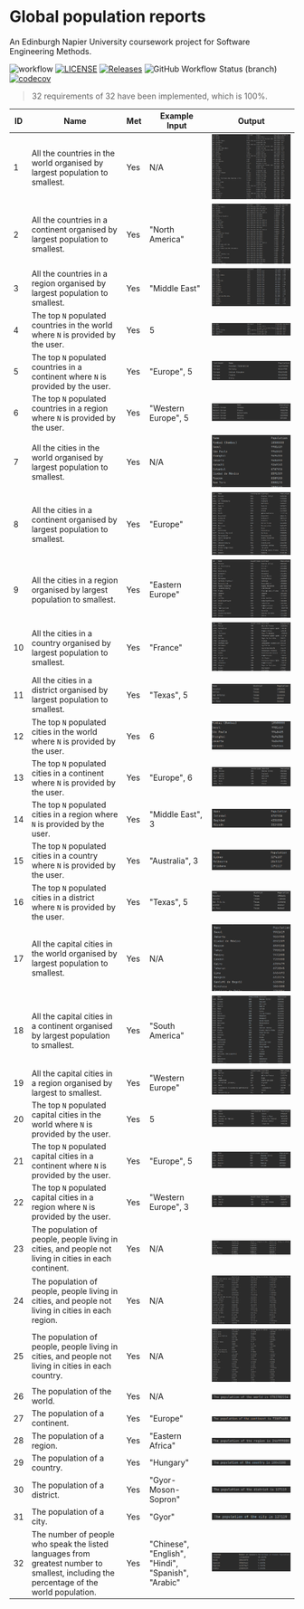 # Global population reports

An Edinburgh Napier University coursework project for Software Engineering Methods.

![workflow](https://github.com/Lawful24/sem-cw/actions/workflows/main.yml/badge.svg)
[![LICENSE](https://img.shields.io/github/license/Lawful24/sem-cw.svg?style=flat)](https://github.com/Lawful24/sem-cw/blob/master/LICENSE)
[![Releases](https://img.shields.io/github/release/Lawful24/sem-cw/all.svg?style=flat)](https://github.com/Lawful24/sem-cw/releases)
![GitHub Workflow Status (branch)](https://img.shields.io/github/workflow/status/Lawful24/sem-cw/SEM%20Coursework%20Workflow/develop)
[![codecov](https://codecov.io/gh/Lawful24/sem-cw/branch/master/graph/badge.svg?token=KULRQ1F186)](https://codecov.io/gh/Lawful24/sem-cw)

> 32 requirements of 32 have been implemented, which is 100%.

| ID  | Name                                                                                                                                    | Met | Example Input                                      | Output                                                                                                |
|-----|-----------------------------------------------------------------------------------------------------------------------------------------|-----|----------------------------------------------------|-------------------------------------------------------------------------------------------------------|
| 1   | All the countries in the world organised by largest population to smallest.                                                             | Yes | N/A                                                | ![Output of 1](assets/images/output/printTopNPopulatedCountries().png)                                |
| 2   | All the countries in a continent organised by largest population to smallest.                                                           | Yes | "North America"                                    | ![Output of 2](assets/images/output/printAllCountriesInContinent().png)                               |
| 3   | All the countries in a region organised by largest population to smallest.                                                              | Yes | "Middle East"                                      | ![Output of 3](assets/images/output/printAllCountriesInRegion().png)                                  |
| 4   | The top `N` populated countries in the world where `N` is provided by the user.                                                         | Yes | 5                                                  | ![Output of 4](assets/images/output/topNPopulatedCountriesInRegion.png)                               |
| 5   | The top `N` populated countries in a continent where `N` is provided by the user.                                                       | Yes | "Europe", 5                                        | ![Output of 5](assets/images/output/TopNPopulatedCountriesInContinent.png)                            |
| 6   | The top `N` populated countries in a region where `N` is provided by the user.                                                          | Yes | "Western Europe", 5                                | ![Output of 6](assets/images/output/printTopNCountriesPerRegion().png)                                |
| 7   | All the cities in the world organised by largest population to smallest.                                                                | Yes | N/A                                                | ![Output of 7](assets/images/output/AllCitiesFromLargestToSmallest.png)                               |
| 8   | All the cities in a continent organised by largest population to smallest.                                                              | Yes | "Europe"                                           | ![Output of 8](assets/images/output/getCitiesInContinentOrganisedByLargest('Europe').png)             |
| 9   | All the cities in a region organised by largest population to smallest.                                                                 | Yes | "Eastern Europe"                                   | ![Output of 9](assets/images/output/getCitiesInRegionOrganisedByLargest('EasternEurope').png)         |
| 10  | All the cities in a country organised by largest population to smallest.                                                                | Yes | "France"                                           | ![Output of 10](assets/images/output/getCitiesInCountryOrganisedByLargest('France').png)              |
| 11  | All the cities in a district organised by largest population to smallest.                                                               | Yes | "Texas", 5                                         | ![Output of 11](assets/images/output/printAllCitiesInDistrict().png)                                  |
| 12  | The top `N` populated cities in the world where `N` is provided by the user.                                                            | Yes | 6                                                  | ![Output of 12](assets/images/output/TopNPopulatedCitiesInTheWorld.png)                               |
| 13  | The top `N` populated cities in a continent where `N` is provided by the user.                                                          | Yes | "Europe", 6                                        | ![Output of 13](assets/images/output/topNCapitalCitiesInContinent('Europe',6).png)                    |
| 14  | The top `N` populated cities in a region where `N` is provided by the user.                                                             | Yes | "Middle East", 3                                   | ![Output of 14](assets/images/output/TopNPopulatedCitiesPerRegion.png)                                |
| 15  | The top `N` populated cities in a country where `N` is provided by the user.                                                            | Yes | "Australia", 3                                     | ![Output of 15](assets/images/output/TopNPopulatedCitiesPerCountry.png)                               |
| 16  | The top `N` populated cities in a district where `N` is provided by the user.                                                           | Yes | "Texas", 5                                         | ![Output of 16](assets/images/output/topNCitiesPerDistrict().png)                                     |
| 17  | All the capital cities in the world organised by largest population to smallest.                                                        | Yes | N/A                                                | ![Output of 17](assets/images/output/CapitalCitiesFromLargestToSmallest.png)                          |
| 18  | All the capital cities in a continent organised by largest population to smallest.                                                      | Yes | "South America"                                    | ![Output of 18](assets/images/output/CapitalCitiesFromLargestToSmallestInContinent.png)               |
| 19  | All the capital cities in a region organised by largest to smallest.                                                                    | Yes | "Western Europe"                                   | ![Output of 19](assets/images/output/getCapitalCitiesInRegionOrganisedByLargest('WesternEurope').png) |
| 20  | The top `N` populated capital cities in the world where `N` is provided by the user.                                                    | Yes | 5                                                  | ![Output of 20](assets/images/output/topNCapitalCitiesInWorld(5).png)                                 |
| 21  | The top `N` populated capital cities in a continent where `N` is provided by the user.                                                  | Yes | "Europe", 5                                        | ![Output of 21](assets/images/output/topNCapitalCitiesInContinent().png)                              |
| 22  | The top `N` populated capital cities in a region where `N` is provided by the user.                                                     | Yes | "Western Europe", 3                                | ![Output of 22](assets/images/output/topNCapitalCitiesInRegion('WesternEurope',3).png)                |
| 23  | The population of people, people living in cities, and people not living in cities in each continent.                                   | Yes | N/A                                                | ![Output of 23](assets/images/output/peopleICNCinEachContinent().png)                                 |
| 24  | The population of people, people living in cities, and people not living in cities in each region.                                      | Yes | N/A                                                | ![Output of 24](assets/images/output/peopleICNCinEachRegion().png)                                    |
| 25  | The population of people, people living in cities, and people not living in cities in each country.                                     | Yes | N/A                                                | ![Output of 25](assets/images/output/peopleICNCinEachCountry().png)                                   |
| 26  | The population of the world.                                                                                                            | Yes | N/A                                                | ![Output of 26](assets/images/output/printPopulationOfWorld().png)                                    |
| 27  | The population of a continent.                                                                                                          | Yes | "Europe"                                           | ![Output of 27](assets/images/output/printPopulationOfContinent('Europe').png)                        |
| 28  | The population of a region.                                                                                                             | Yes | "Eastern Africa"                                   | ![Output of 28](assets/images/output/printPopulationOfRegion('EasternAfrica').png)                    |
| 29  | The population of a country.                                                                                                            | Yes | "Hungary"                                          | ![Output of 29](assets/images/output/printPopulationOfCountry('Hungary').png)                         |
| 30  | The population of a district.                                                                                                           | Yes | "Gyor-Moson-Sopron"                                | ![Output of 30](assets/images/output/printPopulationOfDistrict('Gyor-Moson-Sopron').png)              |
| 31  | The population of a city.                                                                                                               | Yes | "Gyor"                                             | ![Output of 31](assets/images/output/printPopulationOfCity('Gyor').png)                               |
| 32  | The number of people who speak the listed languages from greatest number to smallest, including the percentage of the world population. | Yes | "Chinese", "English", "Hindi", "Spanish", "Arabic" | ![Output of 32](assets/images/output/printNumOfSpeakersFromList().png)                                |